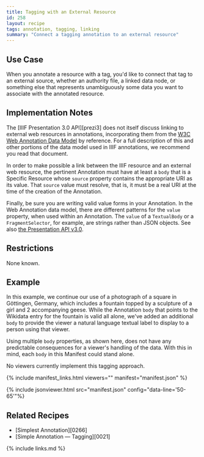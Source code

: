 ```yaml
---
title: Tagging with an External Resource
id: 258
layout: recipe
tags: annotation, tagging, linking
summary: "Connect a tagging annotation to an external resource"
---
```


## Use Case

When you annotate a resource with a tag, you'd like to connect that tag to an external source, whether an authority file, a linked data node, or something else that represents unambiguously some data you want to associate with the annotated resource.

## Implementation Notes
The [IIIF Presentation 3.0 API][prezi3] does not itself discuss linking to external web resources in annotations, incorporating them from the [W3C Web Annotation Data Model](http://w3.org/TR/annotation-model/) by reference. For a full description of this and other portions of the data model used in IIIF annotations, we recommend you read that document.

In order to make possible a link between the IIIF resource and an external web resource, the pertinent Annotation must have at least a `body` that is a Specific Resource whose `source` property contains the appropriate URI as its value. That `source` value must resolve, that is, it must be a real URI at the time of the creation of the Annotation.

Finally, be sure you are writing valid value forms in your Annotation. In the Web Annotation data model, there are different patterns for the `value` property, when used within an Annotation. The `value` of a `TextualBody` or a `FragmentSelector`, for example, are strings rather than JSON objects. See also [the Presentation API v3.0](https://iiif.io/api/presentation/3.0/#56-annotation).

## Restrictions

None known.

## Example

In this example, we continue our use of a photograph of a square in Göttingen, Germany, which includes a fountain topped by a sculpture of a girl and 2 accompanying geese. While the Annotation `body` that points to the Wikidata entry for the fountain is valid all alone, we've added an additional `body` to provide the viewer a natural language textual label to display to a person using that viewer.

Using multiple `body` properties, as shown here, does not have any predictable consequences for a viewer's handling of the data. With this in mind, each `body` in this Manifest could stand alone.

No viewers currently implement this tagging approach.

{% include manifest_links.html viewers="" manifest="manifest.json" %}

{% include jsonviewer.html src="manifest.json" config="data-line='50-65'"%}

## Related Recipes

* [Simplest Annotation][0266]
* [Simple Annotation — Tagging][0021]

{% include links.md %}

